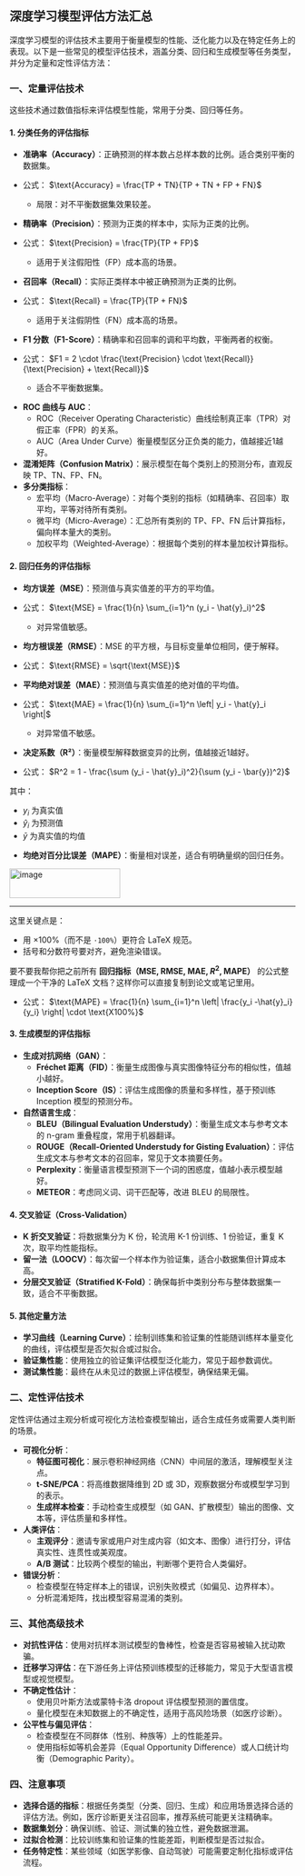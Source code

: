 ## 深度学习模型评估方法汇总
深度学习模型的评估技术主要用于衡量模型的性能、泛化能力以及在特定任务上的表现。以下是一些常见的模型评估技术，涵盖分类、回归和生成模型等任务类型，并分为定量和定性评估方法：

### 一、**定量评估技术**
这些技术通过数值指标来评估模型性能，常用于分类、回归等任务。

#### 1. **分类任务的评估指标**
- **准确率（Accuracy）**：正确预测的样本数占总样本数的比例。适合类别平衡的数据集。


* 公式： $\text{Accuracy} = \frac{TP + TN}{TP + TN + FP + FN}$

  - 局限：对不平衡数据集效果较差。
- **精确率（Precision）**：预测为正类的样本中，实际为正类的比例。  

* 公式： $\text{Precision} = \frac{TP}{TP + FP}$

  - 适用于关注假阳性（FP）成本高的场景。
- **召回率（Recall）**：实际正类样本中被正确预测为正类的比例。

* 公式： $\text{Recall} = \frac{TP}{TP + FN}$


  - 适用于关注假阴性（FN）成本高的场景。
- **F1 分数（F1-Score）**：精确率和召回率的调和平均数，平衡两者的权衡。


* 公式： $F1 = 2 \cdot \frac{\text{Precision} \cdot \text{Recall}}{\text{Precision} + \text{Recall}}$


  - 适合不平衡数据集。
- **ROC 曲线与 AUC**：
  - ROC（Receiver Operating Characteristic）曲线绘制真正率（TPR）对假正率（FPR）的关系。
  - AUC（Area Under Curve）衡量模型区分正负类的能力，值越接近1越好。
- **混淆矩阵（Confusion Matrix）**：展示模型在每个类别上的预测分布，直观反映 TP、TN、FP、FN。
- **多分类指标**：
  - 宏平均（Macro-Average）：对每个类别的指标（如精确率、召回率）取平均，平等对待所有类别。
  - 微平均（Micro-Average）：汇总所有类别的 TP、FP、FN 后计算指标，偏向样本量大的类别。
  - 加权平均（Weighted-Average）：根据每个类别的样本量加权计算指标。

#### 2. **回归任务的评估指标**
- **均方误差（MSE）**：预测值与真实值差的平方的平均值。


* 公式： $\text{MSE} = \frac{1}{n} \sum_{i=1}^n (y_i - \hat{y}_i)^2$



  - 对异常值敏感。
- **均方根误差（RMSE）**：MSE 的平方根，与目标变量单位相同，便于解释。


* 公式： $\text{RMSE} = \sqrt{\text{MSE}}$



- **平均绝对误差（MAE）**：预测值与真实值差的绝对值的平均值。


* 公式： $\text{MAE} = \frac{1}{n} \sum_{i=1}^n \left| y_i - \hat{y}_i \right|$


  - 对异常值不敏感。
- **决定系数（R²）**：衡量模型解释数据变异的比例，值越接近1越好。


* 公式： $R^2 = 1 - \frac{\sum (y_i - \hat{y}_i)^2}{\sum (y_i - \bar{y})^2}$

其中：

* $y_i$ 为真实值
* $\hat{y}_i$ 为预测值
* $\bar{y}$ 为真实值的均值



- **均绝对百分比误差（MAPE）**：衡量相对误差，适合有明确量纲的回归任务。
<img width="195" height="52" alt="image" src="https://github.com/user-attachments/assets/b01eb65b-8401-4b57-aa0f-6f1715dd2e33" />



---

这里关键点是：

* 用 $\times 100\%$（而不是 `·100%`）更符合 LaTeX 规范。
* 括号和分数符号要对齐，避免渲染错误。

要不要我帮你把之前所有 **回归指标（MSE, RMSE, MAE, $R^2$, MAPE）** 的公式整理成一个干净的 LaTeX 文档？这样你可以直接复制到论文或笔记里用。


* 公式：
$\text{MAPE} = \frac{1}{n} \sum_{i=1}^n \left| \frac{y_i -\hat{y}_i}{y_i} \right| \cdot \text{X100%}$


#### 3. **生成模型的评估指标**
- **生成对抗网络（GAN）**：
  - **Fréchet 距离（FID）**：衡量生成图像与真实图像特征分布的相似性，值越小越好。
  - **Inception Score（IS）**：评估生成图像的质量和多样性，基于预训练 Inception 模型的预测分布。
- **自然语言生成**：
  - **BLEU（Bilingual Evaluation Understudy）**：衡量生成文本与参考文本的 n-gram 重叠程度，常用于机器翻译。
  - **ROUGE（Recall-Oriented Understudy for Gisting Evaluation）**：评估生成文本与参考文本的召回率，常见于文本摘要任务。
  - **Perplexity**：衡量语言模型预测下一个词的困惑度，值越小表示模型越好。
  - **METEOR**：考虑同义词、词干匹配等，改进 BLEU 的局限性。

#### 4. **交叉验证（Cross-Validation）**
- **K 折交叉验证**：将数据集分为 K 份，轮流用 K-1 份训练、1 份验证，重复 K 次，取平均性能指标。
- **留一法（LOOCV）**：每次留一个样本作为验证集，适合小数据集但计算成本高。
- **分层交叉验证（Stratified K-Fold）**：确保每折中类别分布与整体数据集一致，适合不平衡数据。

#### 5. **其他定量方法**
- **学习曲线（Learning Curve）**：绘制训练集和验证集的性能随训练样本量变化的曲线，评估模型是否欠拟合或过拟合。
- **验证集性能**：使用独立的验证集评估模型泛化能力，常见于超参数调优。
- **测试集性能**：最终在从未见过的数据上评估模型，确保结果无偏。

### 二、**定性评估技术**
定性评估通过主观分析或可视化方法检查模型输出，适合生成任务或需要人类判断的场景。

- **可视化分析**：
  - **特征图可视化**：展示卷积神经网络（CNN）中间层的激活，理解模型关注点。
  - **t-SNE/PCA**：将高维数据降维到 2D 或 3D，观察数据分布或模型学习到的表示。
  - **生成样本检查**：手动检查生成模型（如 GAN、扩散模型）输出的图像、文本等，评估质量和多样性。
- **人类评估**：
  - **主观评分**：邀请专家或用户对生成内容（如文本、图像）进行打分，评估真实性、连贯性或美观度。
  - **A/B 测试**：比较两个模型的输出，判断哪个更符合人类偏好。
- **错误分析**：
  - 检查模型在特定样本上的错误，识别失败模式（如偏见、边界样本）。
  - 分析混淆矩阵，找出模型容易混淆的类别。

### 三、**其他高级技术**
- **对抗性评估**：使用对抗样本测试模型的鲁棒性，检查是否容易被输入扰动欺骗。
- **迁移学习评估**：在下游任务上评估预训练模型的迁移能力，常见于大型语言模型或视觉模型。
- **不确定性估计**：
  - 使用贝叶斯方法或蒙特卡洛 dropout 评估模型预测的置信度。
  - 量化模型在未知数据上的不确定性，适用于高风险场景（如医疗诊断）。
- **公平性与偏见评估**：
  - 检查模型在不同群体（性别、种族等）上的性能差异。
  - 使用指标如等机会差异（Equal Opportunity Difference）或人口统计均衡（Demographic Parity）。

### 四、**注意事项**
- **选择合适的指标**：根据任务类型（分类、回归、生成）和应用场景选择合适的评估方法。例如，医疗诊断更关注召回率，推荐系统可能更关注精确率。
- **数据集划分**：确保训练、验证、测试集的独立性，避免数据泄漏。
- **过拟合检测**：比较训练集和验证集的性能差距，判断模型是否过拟合。
- **任务特定性**：某些领域（如医学影像、自动驾驶）可能需要定制化指标或评估流程。
